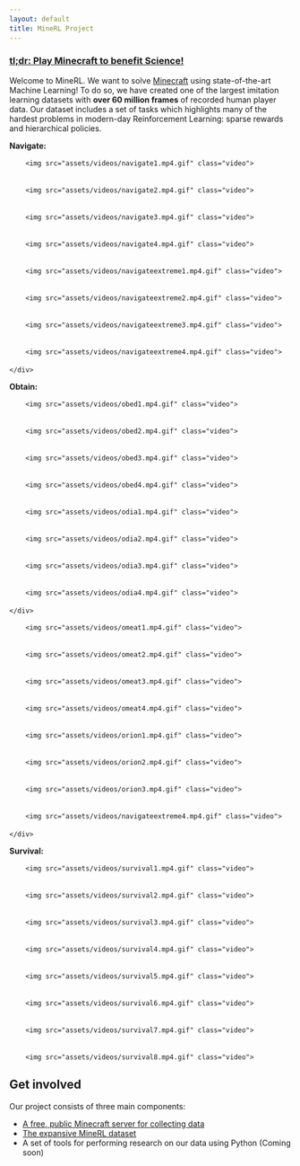 ```yaml
---
layout: default
title: MineRL Project
---
```


### [tl;dr: Play Minecraft to benefit Science!]({{site.url}}/server)

Welcome to MineRL. We want to solve [Minecraft](http://minecraft.net) using state-of-the-art Machine Learning! To do so, we have created one of the largest imitation learning datasets with **over 60 million frames** of recorded human player data. Our dataset includes a set of tasks which highlights many of the hardest problems in modern-day Reinforcement Learning: sparse rewards and hierarchical policies. 

<div class="video-player">
    <div class="video-description">
        <b>Navigate:</b>
    </div>
    
        <img src="assets/videos/navigate1.mp4.gif" class="video">
    
    
        <img src="assets/videos/navigate2.mp4.gif" class="video">
    
    
        <img src="assets/videos/navigate3.mp4.gif" class="video">
    
    
        <img src="assets/videos/navigate4.mp4.gif" class="video">
    
    
        <img src="assets/videos/navigateextreme1.mp4.gif" class="video">
    
    
        <img src="assets/videos/navigateextreme2.mp4.gif" class="video">
    
    
        <img src="assets/videos/navigateextreme3.mp4.gif" class="video">
    
    
        <img src="assets/videos/navigateextreme4.mp4.gif" class="video">
    
    </div>
<div class="video-player">
    <div class="video-description">
        <b>Obtain:</b>
    </div>
    
        <img src="assets/videos/obed1.mp4.gif" class="video">
    
    
        <img src="assets/videos/obed2.mp4.gif" class="video">
    
    
        <img src="assets/videos/obed3.mp4.gif" class="video">
    
    
        <img src="assets/videos/obed4.mp4.gif" class="video">
    
    
        <img src="assets/videos/odia1.mp4.gif" class="video">
    
    
        <img src="assets/videos/odia2.mp4.gif" class="video">
    
    
        <img src="assets/videos/odia3.mp4.gif" class="video">
    
    
        <img src="assets/videos/odia4.mp4.gif" class="video">
    
    </div>
<div class="video-player">
    <div class="video-description">
    </div>
    
        <img src="assets/videos/omeat1.mp4.gif" class="video">
    
    
        <img src="assets/videos/omeat2.mp4.gif" class="video">
    
    
        <img src="assets/videos/omeat3.mp4.gif" class="video">
    
    
        <img src="assets/videos/omeat4.mp4.gif" class="video">
    
    
        <img src="assets/videos/orion1.mp4.gif" class="video">
    
    
        <img src="assets/videos/orion2.mp4.gif" class="video">
    
    
        <img src="assets/videos/orion3.mp4.gif" class="video">
    
    
        <img src="assets/videos/navigateextreme4.mp4.gif" class="video">
    
    </div>

<div class="video-player">
    <div class="video-description">
        <b>Survival:</b>
    </div>
    
        <img src="assets/videos/survival1.mp4.gif" class="video">
    
    
        <img src="assets/videos/survival2.mp4.gif" class="video">
    
    
        <img src="assets/videos/survival3.mp4.gif" class="video">
    
    
        <img src="assets/videos/survival4.mp4.gif" class="video">
    
    
        <img src="assets/videos/survival5.mp4.gif" class="video">
    
    
        <img src="assets/videos/survival6.mp4.gif" class="video">
    
    
        <img src="assets/videos/survival7.mp4.gif" class="video">
    
    
        <img src="assets/videos/survival8.mp4.gif" class="video">
    
</div>


Get involved
------------

Our project consists of three main components:

* [A free, public Minecraft server for collecting data]({{site.url}}/server)
* [The expansive MineRL dataset]({{site.url}}/dataset)
* A set of tools for performing research on our data using Python (Coming soon)